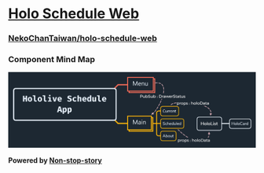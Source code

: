 # [Holo Schedule Web](/build)

### [NekoChanTaiwan/holo-schedule-web](https://github.com/NekoChanTaiwan/holo-schedule-web)

### Component Mind Map
![Component Mind Map](https://raw.githubusercontent.com/NekoChanTaiwan/holo-schedule-web/main/img/Hololive%20Schedule%20XMind.png)

**Powered by [Non-stop-story](https://github.com/YunzheZJU/non-stop-story)**
